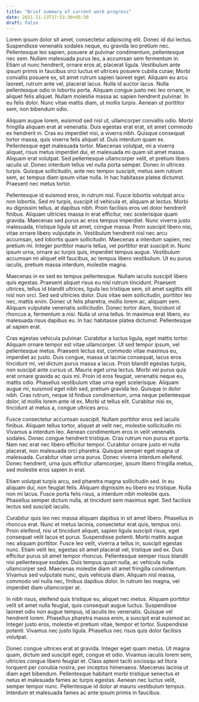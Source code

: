 ```yaml
---
title: "Brief summary of current work progress"
date: 2021-11-13T17:53:30+05:30
draft: False
---
```


Lorem ipsum dolor sit amet, consectetur adipiscing elit. Donec id dui lectus. Suspendisse venenatis sodales neque, eu gravida leo pretium nec. Pellentesque leo sapien, posuere at pulvinar condimentum, pellentesque nec sem. Nullam malesuada purus leo, a accumsan sem fermentum in. Etiam ut nunc hendrerit, ornare eros at, placerat ligula. Vestibulum ante ipsum primis in faucibus orci luctus et ultrices posuere cubilia curae; Morbi convallis posuere ex, sit amet rutrum sapien laoreet eget. Aliquam eu arcu laoreet, rutrum ante vel, placerat lacus. Nulla id auctor lacus. Nulla pellentesque odio in lobortis porta. Aliquam congue justo nec leo ornare, in aliquet felis aliquet. Nullam molestie massa ac sapien hendrerit pulvinar. In eu felis dolor. Nunc vitae mattis diam, ut mollis turpis. Aenean ut porttitor sem, non bibendum odio.

Aliquam augue lorem, euismod sed nisl ut, ullamcorper convallis odio. Morbi fringilla aliquam erat at venenatis. Duis egestas erat erat, sit amet commodo ex hendrerit in. Cras eu imperdiet nisi, a viverra nibh. Quisque consequat tortor massa, quis viverra felis aliquet id. Duis interdum quam ex. Pellentesque eget malesuada tortor. Maecenas volutpat, mi a viverra aliquet, risus metus imperdiet dui, et malesuada mi quam sit amet massa. Aliquam erat volutpat. Sed pellentesque ullamcorper velit, et pretium libero iaculis ut. Donec interdum tellus vel nulla porta semper. Donec in ultrices turpis. Quisque sollicitudin, ante nec tempor suscipit, metus sem rutrum sem, ac tempus diam ipsum vitae nulla. In hac habitasse platea dictumst. Praesent nec metus tortor.

Pellentesque id euismod eros, in rutrum nisl. Fusce lobortis volutpat arcu non lobortis. Sed mi turpis, suscipit id vehicula et, aliquam at lectus. Morbi eu dignissim tellus, at dapibus nibh. Proin facilisis eros vel dolor hendrerit finibus. Aliquam ultricies massa in erat efficitur, nec scelerisque quam gravida. Maecenas sed purus ac eros tempus imperdiet. Nunc viverra justo malesuada, tristique ligula sit amet, congue massa. Proin suscipit libero nisi, vitae ornare libero vulputate in. Vestibulum hendrerit nisl nec arcu accumsan, sed lobortis quam sollicitudin. Maecenas a interdum sapien, nec pretium mi. Integer porttitor mauris tellus, vel porttitor erat suscipit in. Nunc ipsum urna, ornare ac turpis quis, imperdiet tempus augue. Vestibulum accumsan mi aliquet elit faucibus, ac tempus libero vestibulum. Ut eu purus iaculis, pretium massa interdum, molestie magna.

Maecenas in ex sed ex tempus pellentesque. Nullam iaculis suscipit libero quis egestas. Praesent aliquet risus eu nisl rutrum tincidunt. Praesent ultrices, tellus id blandit ultrices, ligula leo tristique sem, sit amet sagittis elit nisl non orci. Sed sed ultricies dolor. Duis vitae sem sollicitudin, porttitor leo nec, mattis enim. Donec ut felis pharetra, mollis lorem ac, aliquam sem. Aliquam vulputate venenatis sollicitudin. Donec tortor diam, tincidunt id rhoncus a, fermentum a nisi. Nulla ut urna tellus. In maximus erat libero, eu malesuada risus dapibus eu. In hac habitasse platea dictumst. Pellentesque at sapien erat.

Cras egestas vehicula pulvinar. Curabitur a luctus ligula, eget mattis tortor. Aliquam ornare tempor est vitae ullamcorper. Ut sed tempor ipsum, vel pellentesque metus. Praesent lectus est, commodo vitae maximus eu, imperdiet ac justo. Duis congue, massa ut lacinia consequat, lacus eros tincidunt mi, vel dictum purus massa a lacus. Proin blandit egestas turpis, non suscipit ante cursus ut. Mauris eget urna lectus. Morbi vel purus quis erat ornare gravida ac quis mi. Proin id eros feugiat, venenatis neque eu, mattis odio. Phasellus vestibulum vitae urna eget scelerisque. Aliquam augue mi, euismod eget nibh sed, pretium gravida leo. Quisque in dolor nibh. Cras rutrum, neque id finibus condimentum, urna neque pellentesque dolor, id mollis lorem ante id ex. Morbi ut tellus elit. Curabitur nisi ex, tincidunt at metus a, congue ultrices arcu.

Fusce consectetur accumsan suscipit. Nullam porttitor eros sed iaculis finibus. Aliquam tellus tortor, aliquet at velit nec, molestie sollicitudin mi. Vivamus a interdum leo. Aenean condimentum eros in velit venenatis sodales. Donec congue hendrerit tristique. Cras rutrum non purus et porta. Nam nec erat nec libero efficitur tempor. Curabitur ornare justo et nulla placerat, non malesuada orci pharetra. Quisque semper eget magna ut malesuada. Curabitur vitae urna purus. Donec viverra interdum eleifend. Donec hendrerit, urna quis efficitur ullamcorper, ipsum libero fringilla metus, sed molestie eros sapien in erat.

Etiam volutpat turpis arcu, sed pharetra magna sollicitudin sed. In eu aliquam dui, non feugiat felis. Aliquam dignissim eu libero eu tristique. Nulla non mi lacus. Fusce porta felis risus, a interdum nibh molestie quis. Phasellus semper dictum nulla, at tincidunt sem maximus eget. Sed facilisis lectus sed suscipit iaculis.

Curabitur quis leo nec massa aliquam dapibus in sit amet libero. Phasellus in rhoncus erat. Nunc et metus lacinia, consectetur erat quis, tempus orci. Proin eleifend, nisi ut tincidunt aliquet, sapien ligula suscipit risus, eget consequat velit lacus et purus. Suspendisse potenti. Morbi mattis augue nec aliquam porttitor. Fusce leo velit, viverra a tellus in, suscipit egestas nunc. Etiam velit leo, egestas sit amet placerat vel, tristique sed ex. Duis efficitur purus sit amet tempor rhoncus. Pellentesque semper risus blandit nisi pellentesque sodales. Duis tempus quam nulla, ac vehicula nulla ullamcorper sed. Maecenas molestie diam sit amet fringilla condimentum. Vivamus sed vulputate nunc, quis vehicula diam. Aliquam nisl massa, commodo vel nulla nec, finibus dapibus dolor. In rutrum leo magna, vel imperdiet diam ullamcorper at.

In nibh risus, eleifend quis tristique eu, aliquet nec metus. Aliquam porttitor velit sit amet nulla feugiat, quis consequat augue luctus. Suspendisse laoreet odio non augue tempus, id iaculis leo venenatis. Quisque vel hendrerit lorem. Phasellus pharetra massa enim, a suscipit erat euismod ac. Integer justo eros, molestie et pretium vitae, tempor et tortor. Suspendisse potenti. Vivamus nec justo ligula. Phasellus nec risus quis dolor facilisis volutpat.

Donec congue ultrices erat at gravida. Integer eget quam metus. Ut magna quam, dictum sed suscipit eget, congue et odio. Vivamus iaculis lorem sem, ultricies congue libero feugiat et. Class aptent taciti sociosqu ad litora torquent per conubia nostra, per inceptos himenaeos. Maecenas lacinia ut diam eget bibendum. Pellentesque habitant morbi tristique senectus et netus et malesuada fames ac turpis egestas. Aenean nec luctus velit, semper tempor nunc. Pellentesque id dolor at mauris vestibulum tempus. Interdum et malesuada fames ac ante ipsum primis in faucibus.


